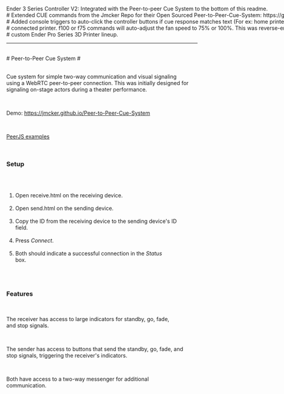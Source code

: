 <div style="white-space: pre;">
Ender 3 Series Controller V2: Integrated with the Peer-to-peer Cue System to the bottom of this readme. 
# Extended CUE commands from the Jmcker Repo for their Open Sourced Peer-to-Peer-Cue-System: https://github.com/jmcker/Peer-to-Peer-Cue-System
# Added console triggers to auto-click the controller buttons if cue response matches text (For ex: home printer) will automatically home the 
# connected printer. f100 or f75 commands will auto-adjust the fan speed to 75% or 100%. This was reverse-engineered and reengineered to fit my
# custom Ender Pro Series 3D Printer lineup.
</div>
<hr>
<div style="white-space: pre;">
# Peer-to-Peer Cue System #

Cue system for simple two-way communication and visual signaling using a WebRTC peer-to-peer connection.
This was initially designed for signaling on-stage actors during a theater performance.

Demo: https://jmcker.github.io/Peer-to-Peer-Cue-System

[PeerJS examples](https://peerjs.com/examples.html)

### Setup ###

1. Open receive.html on the receiving device.
2. Open send.html on the sending device.
3. Copy the ID from the receiving device to the sending device's ID field.
4. Press *Connect*.
4. Both should indicate a successful connection in the *Status* box.

### Features ###

The receiver has access to large indicators for standby, go, fade, and stop signals.

The sender has access to buttons that send the standby, go, fade, and stop signals, triggering the receiver's indicators.

Both have access to a two-way messenger for additional communication.

</div>
